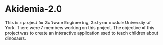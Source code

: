 # Akidemia-2.0
This is a project for Software Engineering, 3rd year module University of York. There were 7 members working on this project. The objective of this project was to create an interactive application used to teach children about dinosaurs.  
